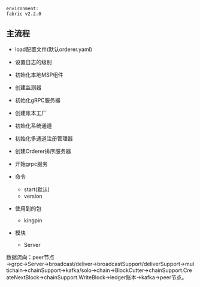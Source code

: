 
`environment:`      
`fabric v2.2.0`


## 主流程
* load配置文件(默认orderer.yaml)
* 设置日志的级别
* 初始化本地MSP组件
* 创建监测器
* 初始化gRPC服务器
* 创建账本工厂
* 初始化系统通道

* 初始化多通道注册管理器
* 创建Orderer排序服务器
* 开始grpc服务







* 命令
    * start(默认)
    * version


* 使用到的包
    * kingpin


* 模块
    * Server


数据流向：peer节点→grpc→Server→broadcast/deliver→broadcastSupport/deliverSupport→multichain→chainSupport→kafka/solo→chain→BlockCutter→chainSupport.CreateNextBlock→chainSupport.WriteBlock→ledger账本→kafka→peer节点。


